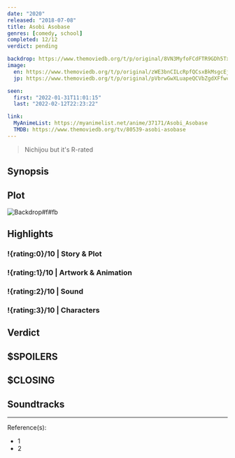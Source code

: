 ```yaml
---
date: "2020"
released: "2018-07-08"
title: Asobi Asobase
genres: [comedy, school]
completed: 12/12
verdict: pending

backdrop: https://www.themoviedb.org/t/p/original/8VN3MyfoFCdFTR9GDh5Tx9pbdCV.jpg
image:
  en: https://www.themoviedb.org/t/p/original/zWE3bnCILcRpfQCsxBkMsgcEjOE.jpg
  jp: https://www.themoviedb.org/t/p/original/pVbrwGwXLuapeQCVbZgdXFfwceB.jpg

seen:
  first: "2022-01-31T11:01:15"
  last: "2022-02-12T22:23:22"

link:
  MyAnimeList: https://myanimelist.net/anime/37171/Asobi_Asobase
  TMDB: https://www.themoviedb.org/tv/80539-asobi-asobase
---
```


> Nichijou but it's R-rated

## Synopsis

## Plot

![Backdrop#f#fb](https://www.themoviedb.org/t/p/original/y24IgH1jSYK6Xa2ufvWSaGqPyyb.jpg "Source: TMDB")

## Highlights

### !{rating:0}/10 | Story & Plot

### !{rating:1}/10 | Artwork & Animation

### !{rating:2}/10 | Sound

### !{rating:3}/10 | Characters

## Verdict

## $SPOILERS

## $CLOSING

## Soundtracks

***
Reference(s):

- 1
- 2
